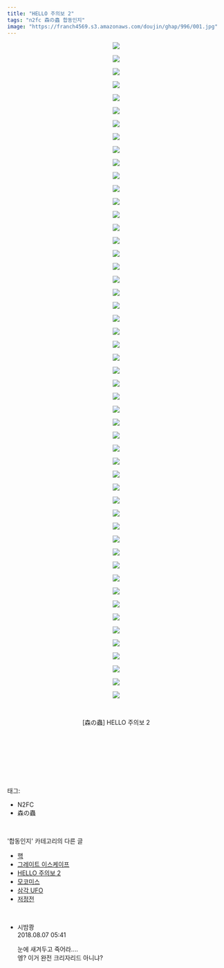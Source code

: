 ```yaml
---
title: "HELLO 주의보 2"
tags: "n2fc 森の蟲 합동인지"
image: "https://franch4569.s3.amazonaws.com/doujin/ghap/996/001.jpg"
---
```

<div class="article">
<p style="text-align: center; clear: none; float: none;"><img src="{{ site.imgserver2 }}/ghap/996/001.jpg"/></p>
<p style="text-align: center; clear: none; float: none;"><img src="{{ site.imgserver2 }}/ghap/996/002.jpg"/></p>
<p style="text-align: center; clear: none; float: none;"><img src="{{ site.imgserver2 }}/ghap/996/003.jpg"/></p>
<p style="text-align: center; clear: none; float: none;"><img src="{{ site.imgserver2 }}/ghap/996/004.jpg"/></p>
<p style="text-align: center; clear: none; float: none;"><img src="{{ site.imgserver2 }}/ghap/996/005.jpg"/></p>
<p style="text-align: center; clear: none; float: none;"><img src="{{ site.imgserver2 }}/ghap/996/006.jpg"/></p>
<p style="text-align: center; clear: none; float: none;"><img src="{{ site.imgserver2 }}/ghap/996/007.jpg"/></p>
<p style="text-align: center; clear: none; float: none;"><img src="{{ site.imgserver2 }}/ghap/996/008.jpg"/></p>
<p style="text-align: center; clear: none; float: none;"><img src="{{ site.imgserver2 }}/ghap/996/009.jpg"/></p>
<p style="text-align: center; clear: none; float: none;"><img src="{{ site.imgserver2 }}/ghap/996/010.jpg"/></p>
<p style="text-align: center; clear: none; float: none;"><img src="{{ site.imgserver2 }}/ghap/996/011.jpg"/></p>
<p style="text-align: center; clear: none; float: none;"><img src="{{ site.imgserver2 }}/ghap/996/012.jpg"/></p>
<p style="text-align: center; clear: none; float: none;"><img src="{{ site.imgserver2 }}/ghap/996/013.jpg"/></p>
<p style="text-align: center; clear: none; float: none;"><img src="{{ site.imgserver2 }}/ghap/996/014.jpg"/></p>
<p style="text-align: center; clear: none; float: none;"><img src="{{ site.imgserver2 }}/ghap/996/015.jpg"/></p>
<p style="text-align: center; clear: none; float: none;"><img src="{{ site.imgserver2 }}/ghap/996/016.jpg"/></p>
<p style="text-align: center; clear: none; float: none;"><img src="{{ site.imgserver2 }}/ghap/996/017.jpg"/></p>
<p style="text-align: center; clear: none; float: none;"><img src="{{ site.imgserver2 }}/ghap/996/018.jpg"/></p>
<p style="text-align: center; clear: none; float: none;"><img src="{{ site.imgserver2 }}/ghap/996/019.jpg"/></p>
<p style="text-align: center; clear: none; float: none;"><img src="{{ site.imgserver2 }}/ghap/996/020.jpg"/></p>
<p style="text-align: center; clear: none; float: none;"><img src="{{ site.imgserver2 }}/ghap/996/021.jpg"/></p>
<p style="text-align: center; clear: none; float: none;"><img src="{{ site.imgserver2 }}/ghap/996/022.jpg"/></p>
<p style="text-align: center; clear: none; float: none;"><img src="{{ site.imgserver2 }}/ghap/996/023.jpg"/></p>
<p style="text-align: center; clear: none; float: none;"><img src="{{ site.imgserver2 }}/ghap/996/024.jpg"/></p>
<p style="text-align: center; clear: none; float: none;"><img src="{{ site.imgserver2 }}/ghap/996/025.jpg"/></p>
<p style="text-align: center; clear: none; float: none;"><img src="{{ site.imgserver2 }}/ghap/996/026.jpg"/></p>
<p style="text-align: center; clear: none; float: none;"><img src="{{ site.imgserver2 }}/ghap/996/027.jpg"/></p>
<p style="text-align: center; clear: none; float: none;"><img src="{{ site.imgserver2 }}/ghap/996/028.jpg"/></p>
<p style="text-align: center; clear: none; float: none;"><img src="{{ site.imgserver2 }}/ghap/996/029.jpg"/></p>
<p style="text-align: center; clear: none; float: none;"><img src="{{ site.imgserver2 }}/ghap/996/030.jpg"/></p>
<p style="text-align: center; clear: none; float: none;"><img src="{{ site.imgserver2 }}/ghap/996/031.jpg"/></p>
<p style="text-align: center; clear: none; float: none;"><img src="{{ site.imgserver2 }}/ghap/996/032.jpg"/></p>
<p style="text-align: center; clear: none; float: none;"><img src="{{ site.imgserver2 }}/ghap/996/033.jpg"/></p>
<p style="text-align: center; clear: none; float: none;"><img src="{{ site.imgserver2 }}/ghap/996/034.jpg"/></p>
<p style="text-align: center; clear: none; float: none;"><img src="{{ site.imgserver2 }}/ghap/996/035.jpg"/></p>
<p style="text-align: center; clear: none; float: none;"><img src="{{ site.imgserver2 }}/ghap/996/036.jpg"/></p>
<p style="text-align: center; clear: none; float: none;"><img src="{{ site.imgserver2 }}/ghap/996/037.jpg"/></p>
<p style="text-align: center; clear: none; float: none;"><img src="{{ site.imgserver2 }}/ghap/996/038.jpg"/></p>
<p style="text-align: center; clear: none; float: none;"><img src="{{ site.imgserver2 }}/ghap/996/039.jpg"/></p>
<p style="text-align: center; clear: none; float: none;"><img src="{{ site.imgserver2 }}/ghap/996/040.jpg"/></p>
<p style="text-align: center; clear: none; float: none;"><img src="{{ site.imgserver2 }}/ghap/996/041.jpg"/></p>
<p style="text-align: center; clear: none; float: none;"><img src="{{ site.imgserver2 }}/ghap/996/042.jpg"/></p>
<p style="text-align: center; clear: none; float: none;"><img src="{{ site.imgserver2 }}/ghap/996/043.jpg"/></p>
<p style="text-align: center; clear: none; float: none;"><img src="{{ site.imgserver2 }}/ghap/996/044.jpg"/></p>
<p style="text-align: center; clear: none; float: none;"><img src="{{ site.imgserver2 }}/ghap/996/045.jpg"/></p>
<p style="text-align: center; clear: none; float: none;"><img src="{{ site.imgserver2 }}/ghap/996/046.jpg"/></p>
<p style="text-align: center; clear: none; float: none;"><img src="{{ site.imgserver2 }}/ghap/996/047.jpg"/></p>
<p style="text-align: center; clear: none; float: none;"><img src="{{ site.imgserver2 }}/ghap/996/048.jpg"/></p>
<p style="text-align: center; clear: none; float: none;"><img src="{{ site.imgserver2 }}/ghap/996/049.jpg"/></p>
<p style="text-align: center; clear: none; float: none;"><img src="{{ site.imgserver2 }}/ghap/996/050.jpg"/></p>
<p style="text-align: center; clear: none; float: none;"><img src="{{ site.imgserver2 }}/ghap/996/051.jpg"/></p>
<p style="text-align: center; clear: none; float: none;"><br/></p>
<p style="text-align: center; clear: none; float: none;">[森の蟲] HELLO 주의보 2</p>
<p style="text-align: center; clear: none; float: none;"><br/></p>
<p style="text-align: center; clear: none; float: none;"><br/></p>
<p><br/></p>
</div><br/>
<div class="tagTrail">
<p>태그: </p>
<ul>
<li>N2FC</li>
<li>森の蟲</li>
</ul>
</div><br/>
<div class="another">
<p>'합동인지' 카테고리의 다른 글</p>
<ul>
<li><a href="/ghap_1053">핵</a></li>
<li><a href="/ghap_1036">그레이트 이스케이프</a></li>
<li><a href="/ghap_996">HELLO 주의보 2</a></li>
<li><a href="/ghap_960">모코미스</a></li>
<li><a href="/ghap_814">삼각 UFO</a></li>
<li><a href="/ghap_590">저정전</a></li>
</ul>
</div><br/>
<div class="cb_module cb_fluid">
<div class="cb_wrt cb_profile">
<div class="comment">
<ul>
<li class="cb_thumb_off" id="comment15302325">
<div class="cb_comment_area">
<div class="cb_info_area">
<div class="cb_section">
<span class="cb_nick_name">시밤쾅</span>
</div>
<div class="cb_section">
<span class="cb_date">2018.08.07 05:41 </span>
</div>
</div>
<div class="cb_dsc_comment">
<p class="cb_dsc">
											눈에 새겨두고 죽어라....<br/>
엥? 이거 완전 크리자리드 아니냐?
										</p>
</div>
</div></li>
</ul>
</div>
</div><!-- commentList close -->
</div><br/>
